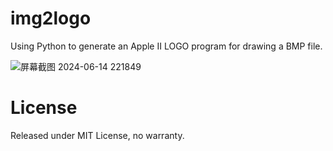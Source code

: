# img2logo
Using Python to generate an Apple II LOGO program for drawing a BMP file.

![屏幕截图 2024-06-14 221849](https://github.com/WellsWang/img2logo/assets/2504078/a62b054d-b72f-4ef5-a28a-bccdf234d6f5)

# License
Released under MIT License, no warranty.

